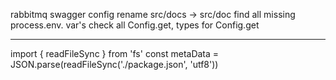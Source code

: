 rabbitmq
swagger
config
rename src/docs -> src/doc
find all missing process.env. var's
check all Config.get, types for Config.get

---

import { readFileSync } from 'fs'
const metaData = JSON.parse(readFileSync('./package.json', 'utf8'))
